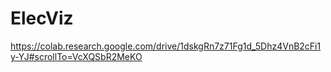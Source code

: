 # ElecViz

https://colab.research.google.com/drive/1dskgRn7z71Fg1d_5Dhz4VnB2cFi1y-YJ#scrollTo=VcXQSbR2MeKO
